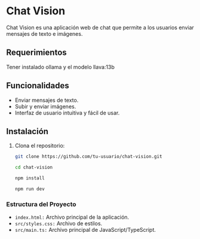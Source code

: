 # Chat Vision

Chat Vision es una aplicación web de chat que permite a los usuarios enviar mensajes de texto e imágenes.

## Requerimientos
Tener instalado ollama y el modelo llava:13b

## Funcionalidades

- Enviar mensajes de texto.
- Subir y enviar imágenes.
- Interfaz de usuario intuitiva y fácil de usar.

## Instalación

1. Clona el repositorio:
   ```sh
   git clone https://github.com/tu-usuario/chat-vision.git
   ```
   ```sh
   cd chat-vision
   ```
   ```sh
   npm install
   ```
   ```sh
   npm run dev
   ```
### Estructura del Proyecto

- `index.html:` Archivo principal de la aplicación.
- `src/styles.css:` Archivo de estilos.
- `src/main.ts:` Archivo principal de JavaScript/TypeScript.

